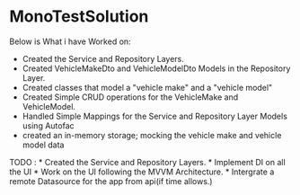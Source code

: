 # MonoTestSolution

Below is What i have Worked on:

   *  Created the Service and Repository Layers.
   *  Created VehicleMakeDto and VehicleModelDto Models in the Repository Layer.
   *  Created classes that model a "vehicle make" and a "vehicle model"
   *  Created  Simple CRUD operations for the VehicleMake and VehicleModel.
   *  Handled Simple Mappings for the Service and Repository Layer Models using Autofac
   *  created an in-memory storage; mocking the vehicle make and vehicle model data
   
 TODO :
    *  Created the Service and Repository Layers.
    *  Implement DI on all the UI
    *  Work on the UI following  the MVVM Architecture.
    *  Intergrate a remote Datasource  for the app from api(if time allows.)
